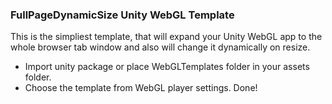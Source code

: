 ### FullPageDynamicSize Unity WebGL Template

This is the simpliest template, that will expand your Unity WebGL app to the whole browser tab window and also will change it dynamically on resize. 

- Import unity package or place WebGLTemplates folder in your assets folder.
- Choose the template from WebGL player settings. Done!